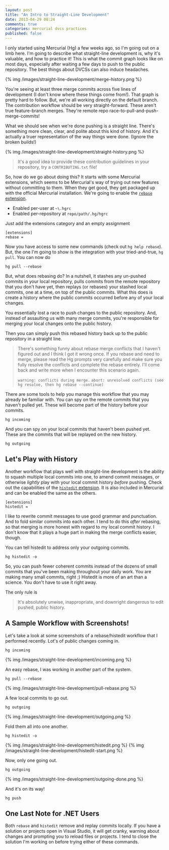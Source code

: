 ```yaml
---
layout: post
title: "An Intro to Straight-Line Development"
date: 2013-04-29 08:24
comments: true
categories: mercurial dvcs practices
published: false
---
```


I only started using Mercurial (Hg) a few weeks ago, so I'm going out on a limb here. I'm going to describe what straight-line development is, why it's valuable, and how to practice it! This is what the commit graph looks like on most days, especially after waiting a few days to push to the public repository. The best things about DVCSs can also induce headaches.

{% img /images/straight-line-development/merge-history.png %}

You're seeing at least three merge commits across five lines of development (I don't know where these things come from!). That graph is pretty hard to follow. But, we're all working directly on the default branch. The contribution workflow should be very straight-forward. These aren't true feature-branch merges. They're remote repo race-to-pull-and-push-merge-commits!

What we should see when we're done pushing is a straight line. There's something more clean, clear, and polite about this kind of history. And it's actually a truer representation of the way things were done. (Ignore the broken builds!)

{% img /images/straight-line-development/straight-history.png %}

> It's a good idea to provide these contribution guidelines in your repository, try a `CONTRIBUTING.txt` file!

So, how do we go about doing this? It starts with some Mercurial extensions, which seems to be Mercurial's way of trying out new features without committing to them. When they get good, they get packaged up with the official Mercurial installation. We're going to enable the [`rebase` extension][1].

* Enabled per-user at `~\.hgrc`
* Enabled per-repository at `repo/path/.hg/hgrc`

Just add the extensions category and an empty assignment

```
[extensions]
rebase = 
```

Now you have access to some new commands (check out `hg help rebase`). But, the one I'm going to show is the integration with your tried-and-true, `hg pull`. You can now do

```
hg pull --rebase
```

But, what does rebasing do? In a nutshell, it stashes any un-pushed commits in your local repository, pulls commits from the remote repository that you don't have yet, then replays (or rebases) your stashed local commits, one at a time, on top of the public commits. What this does is create a history where the public commits occurred before any of your local changes.

You essentially lost a race to push changes to the public repository. And, instead of assaulting us with many merge commits, you're responsible for merging your local changes onto the public history.

Then you can simply push this rebased history back up to the public repository in a straight line.

> There's something funny about rebase merge conflicts that I haven't figured out and I think I got it wrong once. If you rebase and need to merge, please read the Hg prompts very carefully and make sure you fully resolve the conflicts and complete the rebase entirely. I'll come back and write more when I encounter this scenario again.
>
> `warning: conflicts during merge.`
> `abort: unresolved conflicts (see hg resolve, then hg rebase --continue)`

There are some tools to help you manage this workflow that you may already be familiar with. You can spy on the remote commits that you haven't pulled yet. These will become part of the history before your commits.

```
hg incoming
```

And you can spy on your local commits that haven't been pushed yet. These are the commits that will be replayed on the new history.

```
hg outgoing
```

## Let's Play with History

Another workflow that plays well with straight-line development is the ability to squash multiple local commits into one, to amend commit messages, or otherwise _lightly_ play with your local commit history _before_ pushing. Check out the capabilities of the [`histedit` extension][2]. It is also included in Mercurial and can be enabled the same as the others.

```
[extensions]
histedit = 
```

I like to rewrite commit messages to use good grammar and punctuation. And to fold similar commits into each other. I tend to do this _after_ rebasing, so that merging is more honest with regard to my local commit history. I don't know that it plays a huge part in making the merge conflicts easier, though.

You can tell histedit to address only your outgoing commits.

```
hg histedit -o
```

So, you can push fewer coherent commits instead of the dozens of small commits that you've been making throughout your daily work. You are making many small commits, right ;) Histedit is more of an art than a science. You don't have to use it right away.

The only rule is

> It's absolutely unwise, inappropriate, and downright dangerous to edit pushed, public history.

## A Sample Workflow with Screenshots!

Let's take a look at some screenshots of a rebase/histedit workflow that I performed recently. Lot's of public changes coming in.

```
hg incoming
```

{% img /images/straight-line-development/incoming.png %}

An easy rebase, I was working in another part of the system.

```
hg pull --rebase
```

{% img /images/straight-line-development/pull-rebase.png %}

A few local commits to go out.

```
hg outgoing
```

{% img /images/straight-line-development/outgoing.png %}

Fold them all into one another.

```
hg histedit -o
```

{% img /images/straight-line-development/histedit.png %}
{% img /images/straight-line-development/histedit-start.png %}

Now, only one going out.

```
hg outgoing
```

{% img /images/straight-line-development/outgoing-done.png %}

And it's on its way!

```
hg push
```

## One Last Note for .NET Users
Both `rebase` and `histedit` remove and replay commits locally. If you have a solution or projects open in Visual Studio, it will get cranky, warning about changes and prompting you to reload files or projects. I tend to close the solution I'm working on before trying either of these commands.


 [1]: http://mercurial.selenic.com/wiki/RebaseExtension
 [2]: http://mercurial.selenic.com/wiki/HisteditExtension